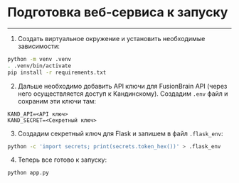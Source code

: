 # Подготовка веб-сервиса к запуску
---

1. Создать виртуальное окружение и установить необходимые зависимости:
```bash
python -m venv .venv
. .venv/bin/activate
pip install -r requirements.txt
```

2. Дальше необходимо добавить API ключи для FusionBrain API (через него осуществляется доступ к Кандинскому). Создадим `.env` файл и сохраним эти ключи там:

```
KAND_API=<API ключ>
KAND_SECRET=<Секретный ключ>
```

3. Создадим секретный ключ для Flask и запишем в файл `.flask_env`: 

```bash
python -c 'import secrets; print(secrets.token_hex())' > .flask_env
```

4. Теперь все готово к запуску:

```bash
python app.py
```


